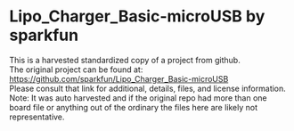 
# Lipo_Charger_Basic-microUSB by sparkfun  
This is a harvested standardized copy of a project from github.  
The original project can be found at:  
https://github.com/sparkfun/Lipo_Charger_Basic-microUSB  
Please consult that link for additional, details, files, and license information.  
Note: It was auto harvested and if the original repo had more than one board file or anything out of the ordinary the files here are likely not representative.  
    